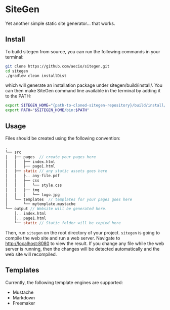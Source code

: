 # SiteGen

Yet another simple static site generator... that works.

## Install

To build sitegen from source, you can run the following commands in your terminal:

```bash
git clone https://github.com/aecio/sitegen.git
cd sitegen
./gradlew clean installDist
```

which will generate an installation package under sitegen/build/install/. You can then make SiteGen command line available in the terminal by adding it to the PATH:

```bash
export SITEGEN_HOME="{path-to-cloned-sitegen-repository}/build/install/sitegen"
export PATH="$SITEGEN_HOME/bin:$PATH"
```

## Usage

Files should be created using the following convention:

```c
.
└── src
│   ├── pages  // create your pages here
│   │   ├── index.html
│   │   ├── page1.html
│   ├── static // any static assets goes here
│   │   ├.. any-file.pdf
│   │   ├── css
│   │   │   └── style.css
│   │   ├── img
│   │   │   └── logo.jpg
│   └── templates  // templates for your pages goes here
│       └── mytemplate.mustache
└── output // Website will be generated here.
    │.. index.html
    │.. page1.html
    └── static // Static folder will be copied here
```

Then, run `sitegen` on the root directory of your project. `sitegen` is going to compile the web site and run a web server. Navigate to  [http://localhost:8080](http://localhost:8080) to view the result. If you change any file while the web server
is running, then the changes will be detected automatically and the web site
will recompiled.

## Templates

Currently, the following template engines are supported:
- Mustache
- Markdown
- Freemaker
